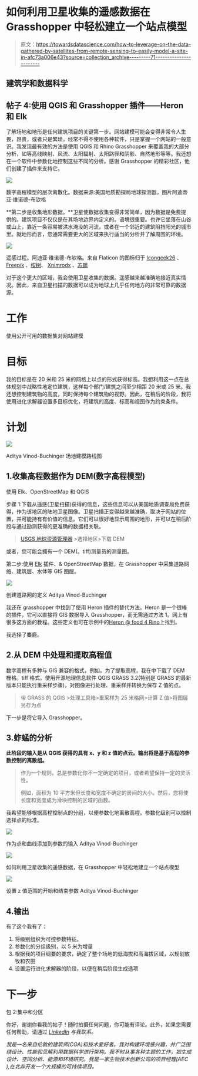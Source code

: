 # 如何利用卫星收集的遥感数据在 Grasshopper 中轻松建立一个站点模型

> 原文：<https://towardsdatascience.com/how-to-leverage-on-the-data-gathered-by-satellites-from-remote-sensing-to-easily-model-a-site-in-afc73a006e43?source=collection_archive---------71----------------------->

## 建筑学和数据科学

## 帖子 4:使用 QGIS 和 Grasshopper 插件——Heron 和 Elk

了解场地和地形是任何建筑项目的关键第一步。网站建模可能会变得非常令人生畏，昂贵，或者只是繁琐，经常不得不使用各种软件，只是掌握一个网站的一般意识。我发现最有效的方法是使用 QGIS 和 Rhino Grasshopper 来覆盖我的大部分分析，如等高线映射、风流、太阳辐射、太阳路径和阴影、自然地形等等。我还想在一个软件中参数化地控制这些不同的分析。感谢 Grasshopper 的精彩社区，他们创建了插件来支持它。

![](img/e81103f562a1d7b1fa1ede8044f90e39.png)

数字高程模型的层次离散化。数据来源:美国地质勘探局地球探测器，图片阿迪蒂亚·维诺德-布钦格

**第二步是收集地形数据。**卫星使数据收集变得非常简单，因为数据是免费提供的。建筑项目不仅仅是在其场地边界内定义的。语境很重要。也许它坐落在山谷或山上，靠近一条容易被洪水淹没的河流，或者在一个邻近的建筑阻挡阳光的城市里。就地形而言，您通常需要更大的区域来执行适当的分析并了解周围的环境。

![](img/597f010855a33ba722daecb52635c584.png)

遥感过程。阿迪亚·维诺德-布钦格。来自 Flaticon 的图标归于 [Icongeek26](https://www.flaticon.com/authors/icongeek26) 、 [Freepik](https://www.flaticon.com/authors/freepik) 、[桉树](https://www.flaticon.com/authors/eucalyp)、 [Xnimrodx](https://www.flaticon.com/authors/xnimrodx) 、[苏朗](https://www.flaticon.com/authors/surang)

对于这个更大的区域，我会使用卫星收集的数据。遥感越来越准确地接近真实情况。因此，来自卫星扫描的数据可以成为地球上几乎任何地方的非常可靠的数据源。

# 工作

使用公开可用的数据集对网站建模

# 目标

我的目标是在 20 米和 25 米的网格上以点的形式获得标高。我想利用这一点在总体规划中战略性地定位建筑，这样每个部门/建筑之间至少相距 20 米或 25 米。我还想控制建筑物的高度，同时保持每个建筑物的视野。因此，在稍后的阶段，我将使用进化求解器设置多目标优化，将建筑的高度、标高和视图作为约束条件。

# 计划

![](img/d5c4b50748850b88edd7492c69c88fd7.png)

Aditya Vinod-Buchinger 场地建模路线图

## 1.收集高程数据作为 DEM(数字高程模型)

使用 Elk、OpenStreetMap 和 QGIS

步骤 1:下载从遥感(卫星扫描)获得的信息，这些信息可以从美国地质调查局免费获得，作为该地区的陆地卫星图像。卫星扫描正变得越来越准确，取决于网站的位置，并可能持有有价值的信息。它们可以很好地显示周围的地形，并可以在稍后阶段与通过勘测获得的更准确的数据相关联。

> [USGS 地球资源管理器](https://gisgeography.com/usgs-earth-explorer-download-free-landsat-imagery/) >选择地区>下载 DEM

或者，您可能会拥有一个 DEM(。tiff)测量员的测量图。

第二步:使用 [Elk](https://www.food4rhino.com/app/elk) 插件、& OpenStreetMap 数据，在 Grasshopper 中采集道路网络、建筑层、水体等 GIS 图层。

![](img/6eecf43828b7754b0ed4d09b3e3990cd.png)

创建道路网的定义 Aditya Vinod-Buchinger

我还在 grasshopper 中找到了使用 Heron 插件的替代方法。Heron 是一个很棒的插件，它可以直接将 GIS 数据导入 Grasshopper，而无需通过方法 1。网上有很多这方面的教程。这些定义也可在示例中的[Heron @ food 4 Rino](https://www.food4rhino.com/app/heron)上找到。

我选择了麋鹿。

## 2.从 DEM 中处理和提取高程值

数字高程有多种与 GIS 兼容的格式，例如。为了提取高程，我在中下载了 DEM 栅格。tiff 格式。使用开源地理信息软件 QGIS GRASS 3.2(特别是 GRASS 的最新版本只能执行重采样步骤)，对图像进行处理、重采样并转换为保存 Z 值的点。

> 带 GRASS 的 QGIS >处理工具箱>重采样为 25 米格网>计算 Z 值>将图层另存为点

下一步是将它导入 Grasshopper。

## 3.蚱蜢的分析

**此阶段的输入是从 QGIS 获得的具有 x、y 和 z 值的点云。输出将是基于高程的参数控制的离散组。**

> 作为一个规则，总是参数化你不一定确定的项目，或者希望保持一定的灵活性。
> 
> 例如，面积为 10 平方米但长度和宽度不确定的房间的大小。然后，您将使长度和宽度成为滑块控制的区域的函数。

我希望能够根据高程控制点的分组，以便参数化地离散高程。参数化级别可以控制选择点的标准。

![](img/1917e26344e1d446a1acb49c866cbef4.png)

作为点和曲线添加到参数的输入 Aditya Vinod-Buchinger

![](img/fce0e26f7fbce23362a52024d56a7f76.png)

如何利用卫星收集的遥感数据，在 Grasshopper 中轻松地建立一个站点模型

![](img/2f172c969ff8290fb56c9892a4432d62.png)

设置 z 值范围的开始和结束参数 Aditya Vinod-Buchinger

## 4.输出

有了这个我有了；

1.  将级别组织为可控参数特征。
2.  参数化的分组级别，以 5 米为增量
3.  根据我的项目纲要的要求，确定了整个场地的低海拔和高海拔区域，以规划放牧和农田
4.  设置运行进化求解器的阶段，以便在稍后阶段生成选项

# 下一步

包 2:集中和分区

你好，谢谢你看我的帖子！随时拍摄任何问题，你可能有评论。此外，如果您需要任何帮助，请通过 [*LinkedIn*](https://www.linkedin.com/in/adityavinod/) *与我联系。*

*我是一名来自伦敦的建筑师(COA)和技术爱好者。我对构建环境感兴趣，并广泛围绕设计、性能和见解利用数据科学进行架构。我不时从事各种主题的工作，如生成设计、空间分析、能源和环境研究。我是一家生物技术创新公司的项目经理(AEC ),在北非开发一个大规模的可持续项目。*